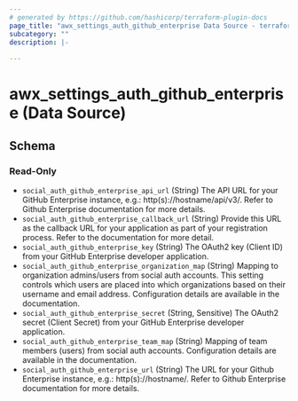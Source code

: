 ```yaml
---
# generated by https://github.com/hashicorp/terraform-plugin-docs
page_title: "awx_settings_auth_github_enterprise Data Source - terraform-provider-awx"
subcategory: ""
description: |-
  
---
```


# awx_settings_auth_github_enterprise (Data Source)





<!-- schema generated by tfplugindocs -->
## Schema

### Read-Only

- `social_auth_github_enterprise_api_url` (String) The API URL for your GitHub Enterprise instance, e.g.: http(s)://hostname/api/v3/. Refer to Github Enterprise documentation for more details.
- `social_auth_github_enterprise_callback_url` (String) Provide this URL as the callback URL for your application as part of your registration process. Refer to the documentation for more detail.
- `social_auth_github_enterprise_key` (String) The OAuth2 key (Client ID) from your GitHub Enterprise developer application.
- `social_auth_github_enterprise_organization_map` (String) Mapping to organization admins/users from social auth accounts. This setting
controls which users are placed into which organizations based on their
username and email address. Configuration details are available in the
documentation.
- `social_auth_github_enterprise_secret` (String, Sensitive) The OAuth2 secret (Client Secret) from your GitHub Enterprise developer application.
- `social_auth_github_enterprise_team_map` (String) Mapping of team members (users) from social auth accounts. Configuration
details are available in the documentation.
- `social_auth_github_enterprise_url` (String) The URL for your Github Enterprise instance, e.g.: http(s)://hostname/. Refer to Github Enterprise documentation for more details.


